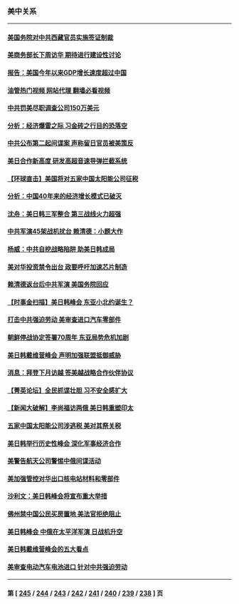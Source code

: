 ### 美中关系
---
#### [美国务院对中共西藏官员实施签证制裁](../../pages/nf1412576/n14058961.md?08230045) 
#### [美商务部长下周访华 期待进行建设性讨论](../../pages/nf1412576/n14058858.md?08230045) 
#### [报告：美国今年以来GDP增长速度超过中国](../../pages/nf1412576/n14058394.md?08230045) 
#### [油管热门视频 网站代理 翻墙必看视频](http://138.2.39.72:81/youtube.html?epic-marker?08230045)
#### [中共罚美尽职调查公司150万美元](../../pages/nf1412576/n14058343.md?08230045) 
#### [分析：经济爆雷之际 习金砖之行目的恐落空](../../pages/nf1412576/n14058227.md?08230045) 
#### [中共公布第二起间谍案 声称留日官员被美策反](../../pages/nf1412576/n14058134.md?08230045) 
#### [美日合作新高度 研发高超音速导弹拦截系统](../../pages/nf1412576/n14057962.md?08230045) 
#### [【环球直击】美国将对五家中国太阳能公司征税](../../pages/nf1412576/n14057080.md?08230045) 
#### [分析：中国40年来的经济增长模式已破灭](../../pages/nf1412576/n14057952.md?08230045) 
#### [沈舟：美日韩三军整合 第三战线火力超强](../../pages/nf1412576/n14057779.md?08230045) 
#### [中共军演45架战机扰台 赖清德：小题大作](../../pages/nf1412576/n14057440.md?08230045) 
#### [杨威：中共自挖战略陷阱 助美日韩成局](../../pages/nf1412576/n14057265.md?08230045) 
#### [美对华投资禁令出台 政要呼吁加速芯片制造](../../pages/nf1412576/n14054064.md?08230045) 
#### [赖清德返台后中共军演 美国务院回应](../../pages/nf1412576/n14057257.md?08230045) 
#### [【时事金扫描】美日韩峰会 东亚小北约诞生？](../../pages/nf1412576/n14057176.md?08230045) 
#### [打击中共强迫劳动 美审查进口汽车零部件](../../pages/nf1412576/n14057189.md?08230045) 
#### [朝鲜停战协定签署70周年 东亚局势危机加剧](../../pages/nf1412576/n14057002.md?08230045) 
#### [美日韩戴维营峰会 声明加强联盟抵御威胁](../../pages/nf1412576/n14056909.md?08230045) 
#### [消息：拜登下月访越 签美越战略合作伙伴协议](../../pages/nf1412576/n14056913.md?08230045) 
#### [【菁英论坛】全民抓谍壮胆 习不安全感扩大](../../pages/nf1412576/n14056752.md?08230045) 
#### [【新闻大破解】李尚福访两俄 美日韩重塑印太](../../pages/nf1412576/n14056718.md?08230045) 
#### [五家中国太阳能公司涉逃税 美对其祭关税](../../pages/nf1412576/n14056715.md?08230045) 
#### [美日韩举行历史性峰会 深化军事经济合作](../../pages/nf1412576/n14056728.md?08230045) 
#### [美警告航天公司警惕中俄间谍活动](../../pages/nf1412576/n14056694.md?08230045) 
#### [美加强管控对华出口核电站材料和零部件](../../pages/nf1412576/n14056699.md?08230045) 
#### [沙利文：美日韩峰会将宣布重大举措](../../pages/nf1412576/n14056697.md?08230045) 
#### [佛州禁中国公民买房置地 美法官拒绝阻止](../../pages/nf1412576/n14056179.md?08230045) 
#### [美日韩峰会 中俄在太平洋军演 日战机升空](../../pages/nf1412576/n14056604.md?08230045) 
#### [美日韩戴维营峰会的五大看点](../../pages/nf1412576/n14056314.md?08230045) 
#### [美审查电动汽车电池进口 针对中共强迫劳动](../../pages/nf1412576/n14055986.md?08230045) 

---
#### 第 [ [245](./245.md?08230045) / [244](./244.md?08230045) / [243](./243.md?08230045) / [242](./242.md?08230045) / [241](./241.md?08230045) / [240](./240.md?08230045) / [239](./239.md?08230045) / [238](./238.md?08230045) ] 页
